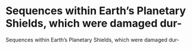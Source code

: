 # Sequences within Earth’s Planetary Shields, which were damaged dur-

Sequences within Earth’s Planetary Shields, which were damaged dur-